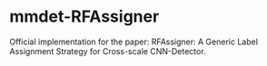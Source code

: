 # mmdet-RFAssigner
Official implementation for the paper: RFAssigner: A Generic Label Assignment Strategy for Cross-scale CNN-Detector.
